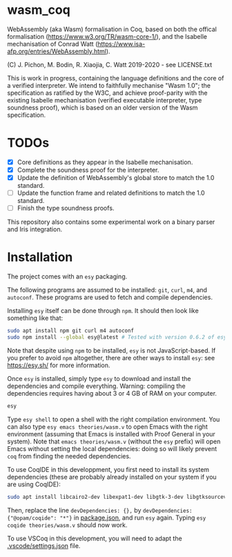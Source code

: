 # wasm_coq
WebAssembly (aka Wasm) formalisation in Coq, based on both the offical formalisation (https://www.w3.org/TR/wasm-core-1/), and the Isabelle mechanisation of Conrad Watt (https://www.isa-afp.org/entries/WebAssembly.html).

(C) J. Pichon, M. Bodin, R. Xiaojia, C. Watt 2019-2020 - see LICENSE.txt

This is work in progress, containing the language definitions and the core of a verified interpreter. We intend to faithfully mechanise "Wasm 1.0"; the specification as ratified by the W3C, and achieve proof-parity with the existing Isabelle mechanisation (verified executable interpreter, type soundness proof), which is based on an older version of the Wasm specification.

# TODOs

- [x] Core definitions as they appear in the Isabelle mechanisation.
- [x] Complete the soundness proof for the interpreter.
- [x] Update the definition of WebAssembly's global store to match the 1.0 standard.
- [ ] Update the function frame and related definitions to match the 1.0 standard.
- [ ] Finish the type soundness proofs.

This repository also contains some experimental work on a binary parser and Iris integration. 

# Installation

The project comes with an `esy` packaging.

The following programs are assumed to be installed: `git`, `curl`, `m4`, and `autoconf`.
These programs are used to fetch and compile dependencies.

Installing `esy` itself can be done through `npm`.
It should then look like something like that:
```bash
sudo apt install npm git curl m4 autoconf
sudo npm install --global esy@latest # Tested with version 0.6.2 of esy.
```
Note that despite using `npm` to be installed, `esy` is not JavaScript-based.
If you prefer to avoid `npm` altogether, there are other ways to install `esy`: see <https://esy.sh/> for more information.

Once `esy` is installed, simply type `esy` to download and install the dependencies and compile everything.
Warning: compiling the dependencies requires having about 3 or 4 GB of RAM on your computer.
```bash
esy
```

Type `esy shell` to open a shell with the right compilation environment.
You can also type `esy emacs theories/wasm.v` to open Emacs with the right environment (assuming that Emacs is installed with Proof General in your system).
Note that `emacs theories/wasm.v` (without the `esy` prefix) will open Emacs without setting the local dependencies: doing so will likely prevent `coq` from finding the needed dependencies.

To use CoqIDE in this developpment, you first need to install its system dependencies (these are probably already installed on your system if you are using CoqIDE):
```bash
sudo apt install libcairo2-dev libexpat1-dev libgtk-3-dev libgtksourceview-3.0-dev
```
Then, replace the line `devDependencies: {},` by `devDependencies: {"@opam/coqide": "*"}` in [package.json](./package.json), and run `esy` again.
Typing `esy coqide theories/wasm.v` should now work.

To use VSCoq in this development, you will need to adapt the [.vscode/settings.json](.vscode/settings.json) file.

